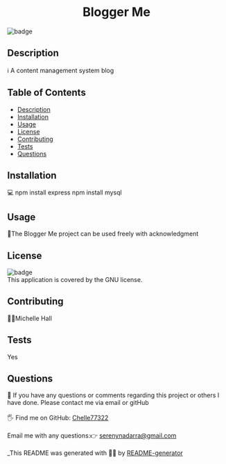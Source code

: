 
<h1 align="center">Blogger Me</h1>
  
![badge](https://img.shields.io/badge/license-GNU-brightgreen)<br />
## Description
ℹ️ A content management system blog 
## Table of Contents
- [Description](#description)
- [Installation](#installation)
- [Usage](#usage)
- [License](#license)
- [Contributing](#contributing)
- [Tests](#tests)
- [Questions](#questions)
## Installation
💻 npm install express npm install mysql
## Usage
📖The Blogger Me project can be used freely with acknowledgment
## License
![badge](https://img.shields.io/badge/license-GNU-brightgreen)
<br />
This application is covered by the GNU license. 
## Contributing
🙋‍♀️Michelle Hall
## Tests
 Yes
## Questions
🤔 If you have any questions or comments regarding this project or others I have done. Please contact me via email or gitHub<br />
<br />
🖐️ Find me on GitHub: [Chelle77322](https://github.com/Chelle77322)<br />
<br />
 Email me with any questions:👉 serenynadarra@gmail.com<br /><br />
_This README was generated with 🤸‍♀️ by [README-generator](https://github.com/Chelle77322/README-Generator)
    